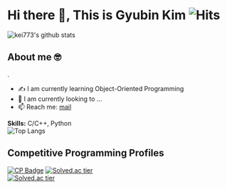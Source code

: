 # Hi there 👋, This is Gyubin Kim ![Hits](https://hits.seeyoufarm.com/api/count/incr/badge.svg?url=https%3A%2F%2Fgithub.com%2Fkei773%2Fhit-counter&count_bg=%236AD31A&title_bg=%2300A9FF&icon=&icon_color=%23FFFFFF&title=hits&edge_flat=false)  

![kei773's github stats](https://github-readme-stats.vercel.app/api?username=kei773&count_private=true&show_icons=true&theme=buefy)  

## About me 🤓
.  


- ✍️ I am currently learning Object-Oriented Programming
- 🌱 I am currently looking to ...
- 📫 Reach me: [mail](mailto:gb.kim@postech.ac.kr)  
  
**Skills:** C/C++, Python  
![Top Langs](https://github-readme-stats.vercel.app/api/top-langs/?username=kei773&layout=compact&theme=vue)


Competitive Programming Profiles
---
[![CP Badge](https://cp-logo.vercel.app/atcoder/kei773)](https://atcoder.jp/users/kei773) 
[![Solved.ac tier](http://mazassumnida.wtf/api/mini/generate_badge?boj=4hn6)](https://solved.ac/4hn6)  
[![Solved.ac tier](http://mazassumnida.wtf/api/v2/generate_badge?boj=4hn6)](https://solved.ac/4hn6)  

<!--
**kei773/kei773** is a ✨ _special_ ✨ repository because its `README.md` (this file) appears on your GitHub profile.

Here are some ideas to get you started:

- 🔭 I’m currently working on ...
- 👯 I’m looking to collaborate on ...
- 🤔 I’m looking for help with ...
- 💬 Ask me about ...
- 😄 Pronouns: ...
- ⚡ Fun fact: ...
-->

